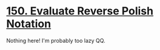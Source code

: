 [150. Evaluate Reverse Polish Notation](https://leetcode.com/problems/evaluate-reverse-polish-notation)
===
Nothing here! I'm probably too lazy QQ.